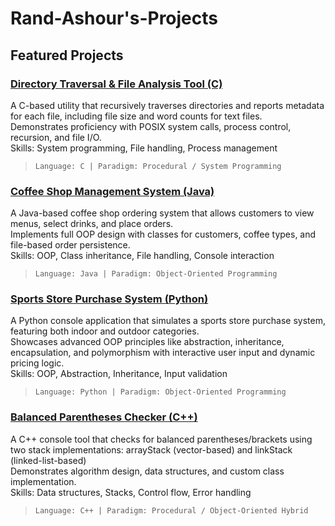 # Rand-Ashour's-Projects

## Featured Projects

### [Directory Traversal & File Analysis Tool (C)](https://github.com/rayash101/Rand-Ashour-s-Projects/tree/main/Sporting%20Goods%20Shopping%20Application)
A C-based utility that recursively traverses directories and reports metadata for each file, including file size and word counts for text files.  
Demonstrates proficiency with POSIX system calls, process control, recursion, and file I/O.  
Skills: System programming, File handling, Process management  
> `Language: C | Paradigm: Procedural / System Programming`

### [Coffee Shop Management System (Java)](https://github.com/rayash101/Rand-Ashour-s-Projects/tree/main/Coffee%20Shop%20Ordering%20System)
A Java-based coffee shop ordering system that allows customers to view menus, select drinks, and place orders.  
Implements full OOP design with classes for customers, coffee types, and file-based order persistence.  
Skills: OOP, Class inheritance, File handling, Console interaction  
> `Language: Java | Paradigm: Object-Oriented Programming`

### [Sports Store Purchase System (Python)](https://github.com/rayash101/Rand-Ashour-s-Projects/tree/main/Sporting%20Goods%20Shopping%20Application)
A Python console application that simulates a sports store purchase system, featuring both indoor and outdoor categories.  
Showcases advanced OOP principles like abstraction, inheritance, encapsulation, and polymorphism with interactive user input and dynamic pricing logic.  
Skills: OOP, Abstraction, Inheritance, Input validation  
> `Language: Python | Paradigm: Object-Oriented Programming`

### [Balanced Parentheses Checker (C++)](https://github.com/rayash101/Rand-Ashour-s-Projects/blob/main/Checker.cpp)
A C++ console tool that checks for balanced parentheses/brackets using two stack implementations: arrayStack (vector-based) and linkStack (linked-list-based)  
Demonstrates algorithm design, data structures, and custom class implementation.  
Skills: Data structures, Stacks, Control flow, Error handling  
> `Language: C++ | Paradigm: Procedural / Object-Oriented Hybrid`

